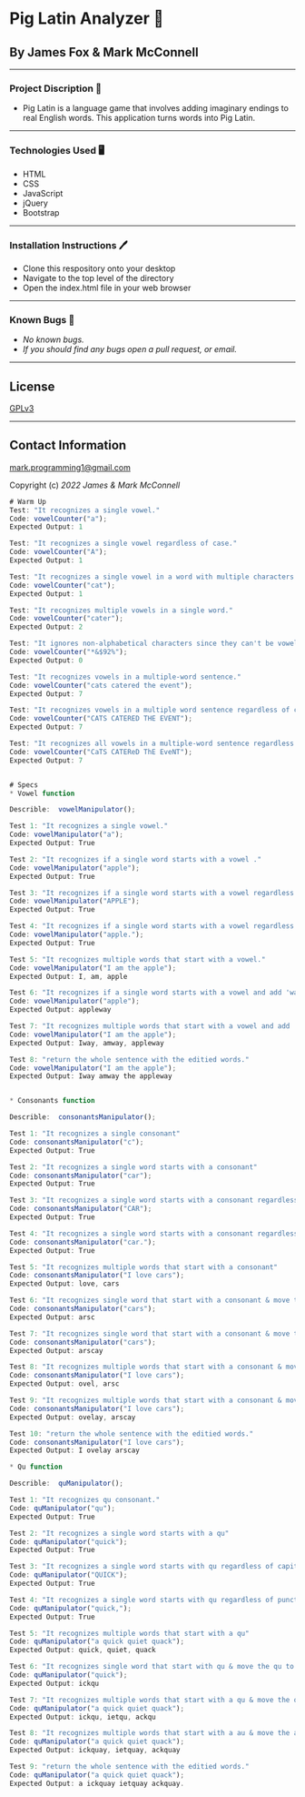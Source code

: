 # Pig Latin Analyzer 👾

## By James Fox & Mark McConnell
_____________________________

### Project Discription 📖
  * Pig Latin is a language game that involves adding imaginary endings to real English words. This application turns words into Pig Latin. 
  
  _____________________________

### Technologies Used 🖥️

* HTML
* CSS
* JavaScript
* jQuery
* Bootstrap

_______________________________

### Installation Instructions 🖊️

* Clone this respository onto your desktop
* Navigate to the top level of the directory
* Open the index.html file in your web browser
________________________________

### Known Bugs 🐛

* _No known bugs._
* _If you should find any bugs open a pull request, or email._
__________________________________

## License

[GPLv3](https://www.gnu.org/licenses/gpl-3.0.en.html)
__________________________________

## Contact Information
mark.programming1@gmail.com

Copyright (c) _2022_ _James & Mark McConnell_


```javascript
# Warm Up
Test: "It recognizes a single vowel."
Code: vowelCounter("a");
Expected Output: 1

Test: "It recognizes a single vowel regardless of case."
Code: vowelCounter("A");
Expected Output: 1

Test: "It recognizes a single vowel in a word with multiple characters."
Code: vowelCounter("cat");
Expected Output: 1

Test: "It recognizes multiple vowels in a single word."
Code: vowelCounter("cater");
Expected Output: 2

Test: "It ignores non-alphabetical characters since they can't be vowels."
Code: vowelCounter("*&$92%");
Expected Output: 0

Test: "It recognizes vowels in a multiple-word sentence."
Code: vowelCounter("cats catered the event");
Expected Output: 7

Test: "It recognizes vowels in a multiple word sentence regardless of capitalization."
Code: vowelCounter("CATS CATERED THE EVENT");
Expected Output: 7

Test: "It recognizes all vowels in a multiple-word sentence regardless of inconsistent capitalization."
Code: vowelCounter("CaTS CATEReD ThE EveNT");
Expected Output: 7


# Specs
* Vowel function

Describle:  vowelManipulator();

Test 1: "It recognizes a single vowel."
Code: vowelManipulator("a");
Expected Output: True

Test 2: "It recognizes if a single word starts with a vowel ."
Code: vowelManipulator("apple");
Expected Output: True

Test 3: "It recognizes if a single word starts with a vowel regardless of capitalization."
Code: vowelManipulator("APPLE");
Expected Output: True

Test 4: "It recognizes if a single word starts with a vowel regardless of punctuation."
Code: vowelManipulator("apple.");
Expected Output: True

Test 5: "It recognizes multiple words that start with a vowel."
Code: vowelManipulator("I am the apple");
Expected Output: I, am, apple

Test 6: "It recognizes if a single word starts with a vowel and add 'way' to the end of the word."
Code: vowelManipulator("apple");
Expected Output: appleway

Test 7: "It recognizes multiple words that start with a vowel and add 'way' to the end of those words."
Code: vowelManipulator("I am the apple");
Expected Output: Iway, amway, appleway

Test 8: "return the whole sentence with the editied words."
Code: vowelManipulator("I am the apple");
Expected Output: Iway amway the appleway


* Consonants function

Describle:  consonantsManipulator();

Test 1: "It recognizes a single consonant"
Code: consonantsManipulator("c");
Expected Output: True

Test 2: "It recognizes a single word starts with a consonant"
Code: consonantsManipulator("car");
Expected Output: True

Test 3: "It recognizes a single word starts with a consonant regardless of capitalization"
Code: consonantsManipulator("CAR");
Expected Output: True

Test 4: "It recognizes a single word starts with a consonant regardless of punctuation"
Code: consonantsManipulator("car.");
Expected Output: True

Test 5: "It recognizes multiple words that start with a consonant"
Code: consonantsManipulator("I love cars");
Expected Output: love, cars

Test 6: "It recognizes single word that start with a consonant & move the consonant to the end"
Code: consonantsManipulator("cars");
Expected Output: arsc

Test 7: "It recognizes single word that start with a consonant & move the consonant to the end & add "ay""
Code: consonantsManipulator("cars");
Expected Output: arscay

Test 8: "It recognizes multiple words that start with a consonant & move the consonant to the end"
Code: consonantsManipulator("I love cars");
Expected Output: ovel, arsc

Test 9: "It recognizes multiple words that start with a consonant & move the consonant to the end & add "ay""
Code: consonantsManipulator("I love cars");
Expected Output: ovelay, arscay

Test 10: "return the whole sentence with the editied words."
Code: consonantsManipulator("I love cars");
Expected Output: I ovelay arscay

* Qu function

Describle:  quManipulator();

Test 1: "It recognizes qu consonant."
Code: quManipulator("qu");
Expected Output: True

Test 2: "It recognizes a single word starts with a qu"
Code: quManipulator("quick");
Expected Output: True

Test 3: "It recognizes a single word starts with qu regardless of capitalization"
Code: quManipulator("QUICK");
Expected Output: True

Test 4: "It recognizes a single word starts with qu regardless of punctuation"
Code: quManipulator("quick,");
Expected Output: True

Test 5: "It recognizes multiple words that start with a qu"
Code: quManipulator("a quick quiet quack");
Expected Output: quick, quiet, quack

Test 6: "It recognizes single word that start with qu & move the qu to the end"
Code: quManipulator("quick");
Expected Output: ickqu

Test 7: "It recognizes multiple words that start with a qu & move the qu to the end"
Code: quManipulator("a quick quiet quack");
Expected Output: ickqu, ietqu, ackqu

Test 8: "It recognizes multiple words that start with a au & move the au to the end & add "ay""
Code: quManipulator("a quick quiet quack");
Expected Output: ickquay, ietquay, ackquay

Test 9: "return the whole sentence with the editied words."
Code: quManipulator("a quick quiet quack");
Expected Output: a ickquay ietquay ackquay.

```
